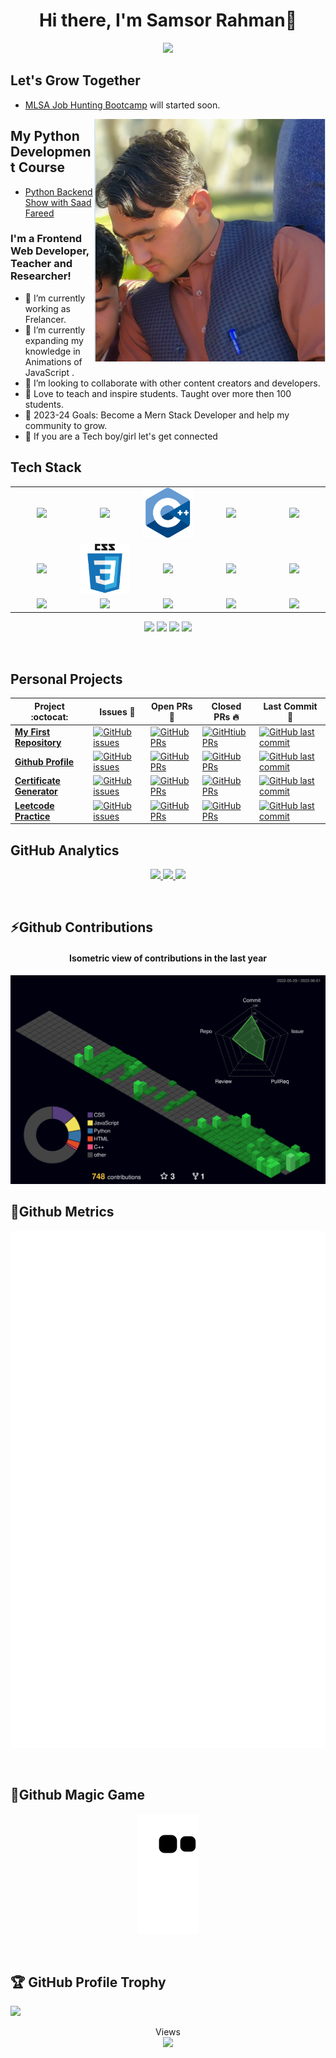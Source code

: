 <body>
  <div align="center">
    <h1> Hi there, I'm Samsor Rahman👋<a href="#"></h1>
  </div>
<p align="center">
<a href="https://github.com/samsorrahman"><img src="https://readme-typing-svg.herokuapp.com?lines=JavaScript+Developer;HTML+CSS+Developer;Front+End+Web+Developer;Graphic+Designer&center=true&width=500&height=50"></a>
	
 ## Let's Grow Together
- [MLSA Job Hunting Bootcamp](https://github.com/samsorrahman/samsorrahman1) will started soon.
<img align="right" alt="" src="Capture.PNG" width="370" />
	
## My Python Development Course 
- [Python Backend Show with Saad Fareed](https://www.youtube.com/channel/UCB5JukXadSvscRtCI0JfGmw)

### I'm a Frontend Web Developer, Teacher and Researcher!
- 🔭 I’m currently working as Frelancer.
- 🌱 I’m currently expanding my knowledge in Animations of JavaScript .
- 👯 I’m looking to collaborate with other content creators and developers.
- 📢 Love to teach and inspire students. Taught over more then 100 students.
- 🥅 2023-24 Goals: Become a Mern Stack Developer and help my community to grow.
- 💎 If you are a Tech boy/girl let's get connected  
 
<h2>Tech Stack</h2>

<table width="100">
<tr>
    <td align='center' width="200">
        <img src="https://github.com/abranhe/programming-languages-logos/blob/master/src/javascript/javascript.svg" width="80">
    </td>

  <td align='center' width="200">
        <img src="https://www.jing.fm/clipimg/full/53-537670_python-png-file-python-logo-png.png"  width="80">
    </td>
 <td align='center' width="200">
        <img src="https://github.com/devicons/devicon/blob/master/icons/cplusplus/cplusplus-original.svg" width="80">
    </td>
 <td align='center' width="200">
        <img src="https://git-scm.com/images/logos/1color-darkbg@2x.png" width="100">
    </td>
 <td align='center' width="200">
        <img src="https://www.vectorlogo.zone/logos/reactjs/reactjs-ar21.svg">
    </td>
 
</tr>
 
<tr>
    <td align='center'>
        <img src="https://upload.wikimedia.org/wikipedia/commons/thumb/3/38/HTML5_Badge.svg/600px-HTML5_Badge.svg.png"  width="80">
    </td>
    <td align='center'>
        <img src="https://raw.githubusercontent.com/devicons/devicon/0d6c64dbbf311879f7d563bfc3ccf559f9ed111c/icons/css3/css3-original-wordmark.svg" width="80">
    </td>
 <td align='center'>
        <img src="https://github.com/bestofjs/bestofjs-webui/blob/master/public/logos/vscode.svg" width="80">
    </td>
     <td align='center'>
        <img src="https://download.logo.wine/logo/Microsoft_Azure/Microsoft_Azure-Logo.wine.png">
    </td>
    <td align='center'>
        <img src="https://upload.wikimedia.org/wikipedia/commons/e/e5/TensorFlow_Logo_with_text.png">
    </td>
</tr>
 
<tr>
    <td align='center'>
        <img src="https://www.djangoproject.com/m/img/logos/django-logo-negative.png">
    </td>
    <td align='center'>
        <img src="https://buttercms.com/static/images/tech_banners/Flask.png" >
    </td>
 <td align='center'>
        <img src="https://www.vectorlogo.zone/logos/heroku/heroku-ar21.svg">
    </td>
  <td align='center'>
        <img src="https://download.logo.wine/logo/MySQL/MySQL-Logo.wine.png" >
    </td>
    <td align='center'>
        <img src="https://encrypted-tbn0.gstatic.com/images?q=tbn:ANd9GcQ4tQ6ZxMVlObIH08ozYIuAgzbirwoLN5gPPcbd94BLkA72Bvv0gBXSxNrOCaNGHAaoG14&usqp=CAU" width="80">
    </td>
</tr>
    
</table>
</p>
<p align="center">
<a href="https://www.linkedin.com/in/samsor-4381b0233/"><img src="https://img.shields.io/badge/-Samsor%20Rahman-0077B5?style=flat&logo=Linkedin&logoColor=white"/></a>
<a href="mailto:rahmansamsor82@gmail.com"><img src="https://img.shields.io/badge/-samsor@gmail.com-D14836?style=flat&logo=Gmail&logoColor=white"/></a>
<a href="https://www.instagram.com/samsor_rahman/"><img src="https://img.shields.io/badge/-@samsorrahman-E4405F?style=flat&logo=Instagram&logoColor=white"/></a>
<a href="https://leetcode.com/Saadfareed/"><img src="https://img.shields.io/badge/-/samsorrahman-e8b519?style=flat&logo=leetcode&logoColor=black"/></a>
 </p>
 
<br>


## Personal Projects

|      Project :octocat:   |     Issues :bug:   | Open PRs :bell:  | Closed PRs :fire:  | Last Commit 🚩
|-------------|-------------------|---|---| ----|
| [**My First Repository**](https://github.com/samsorrahman/samsorrahman) | [![GitHub issues](https://img.shields.io/github/issues/samsorrahman/samsorrahman?color=green&logo=github&style=flat)](https://github.com/samsorrahman/samsorrahman/issues) | [![GitHub PRs](https://img.shields.io/github/issues-pr/samsorrahman/samsorrahman?style=flat&logo=github)](https://github.com/samsorrahman/samsorrahman/pulls)  | [![GitHtiub PRs](https://img.shields.io/github/issues-pr-closed/samsorrahman/samsorrahman?style=flat&color=critical&logo=github)](https://github.com/samsorrahman/samsorrahman/pulls?q=is%3Apr+is%3Aclosed)  |[![GitHub last commit](https://img.shields.io/github/last-commit/samsorrahman/samsorrahman?color=blue&logo=github&style=flat)](https://github.com/samsorrahman/samsorrahman/commits/) |
| [**Github Profile**](https://github.com/saadfareed/saadfareed) | [![GitHub issues](https://img.shields.io/github/issues/saadfareed/saadfareed?color=green&logo=github&style=flat)](https://github.com/saadfareed/saadfareed/issues) | [![GitHub PRs](https://img.shields.io/github/issues-pr/saadfareed/saadfareed?style=flat&logo=github)](https://github.com/saadfareed/saadfareed/pulls)  | [![GitHub PRs](https://img.shields.io/github/issues-pr-closed/saadfareed/saadfareed?style=flat&color=critical&logo=github)](https://github.com/saadfareed/saadfareed/pulls?q=is%3Apr+is%3Aclosed)   |[![GitHub last commit](https://img.shields.io/github/last-commit/saadfareed/saadfareed?color=blue&logo=github&style=flat)](https://github.com/saadfareed/saadfareed/commits/) |
| [**Certificate Generator**](https://github.com/saadfareed/Certificate_generator) | [![GitHub issues](https://img.shields.io/github/issues/saadfareed/Certificate_generator?color=green&logo=github&style=flat)](https://github.com/saadfareed/Certificate_generator/issues) | [![GitHub PRs](https://img.shields.io/github/issues-pr/saadfareed/Certificate_generator?style=flat&logo=github)](https://github.com/saadfareed/Certificate_generator/pulls)  | [![GitHub PRs](https://img.shields.io/github/issues-pr-closed/saadfareed/Certificate_generator?style=flat&color=critical&logo=github)](https://github.com/saadfareed/Certificate_generator/pulls?q=is%3Apr+is%3Aclosed)   | [![GitHub last commit](https://img.shields.io/github/last-commit/saadfareed/Certificate_generator?color=blue&logo=github&style=flat)](https://github.com/saadfareed/Certificate_generator/commits/)|
| [**Leetcode Practice**](https://github.com/saadfareed/Leetcode) | [![GitHub issues](https://img.shields.io/github/issues/saadfareed/Leetcode?color=green&logo=github&style=flat)](https://github.com/saadfareed/Leetcode/issues) | [![GitHub PRs](https://img.shields.io/github/issues-pr/saadfareed/Leetcode?style=flat&logo=github)](https://github.com/saadfareed/Leetcode/pulls)  | [![GitHub PRs](https://img.shields.io/github/issues-pr-closed/saadfareed/Leetcode?style=flat&color=critical&logo=github)](https://github.com/saadfareed/Leetcode/pulls?q=is%3Apr+is%3Aclosed)   |[![GitHub last commit](https://img.shields.io/github/last-commit/saadfareed/Leetcode?color=blue&logo=github&style=flat)](https://github.com/saadfareed/Leetcode/commits/) |

	
 
 <h2>GitHub Analytics
 </h2>

<p align="center">
<a href="https://github.com/samsorrahman">
  <img height="180em" src="https://github-readme-stats.vercel.app/api?username=samsorrahman&show_icons=true&theme=algolia&include_all_commits=true&count_private=true"/>
  <img height="180em" src="https://github-readme-stats-eight-theta.vercel.app/api/top-langs/?username=samsorrahman&layout=compact&langs_count=8&theme=algolia"/>
</a>
  <img width="70%" src="https://github-readme-streak-stats.herokuapp.com/?user=samsorrahman&show_icons=true&locale=en&layout=demo&theme=algolia" />
</p>
</p>
<br>
	
## ⚡️Github Contributions
	
<h4 align="center">Isometric view of contributions in the last year</h4>
<p align="center">
	<a href="./profile-3d-contrib/profile-night-green.svg">
		<img width="900em" src="./profile-3d-contrib/profile-night-green.svg">
	</a>
</p>


## 🚀Github Metrics
<p align="center">
	<img width="625em" src="https://github.com/saadfareed/saadfareed/blob/main/github-metrics.svg" />
</p>
<br>

## 🐛Github Magic Game
<p align="center">
  <img src="https://github.com/saadfareed/saadfareed/raw/output/github-contribution-grid-snake.svg" alt="snake"></center>
</p>
<br>
<h2 >🏆 GitHub Profile Trophy</h2>
<p>
<a href="https://github.com/samsorrahman">
  <img src="https://github-profile-trophy.vercel.app/?username=samsorrahman&theme=matrix&column=8&margin-w=15&margin-h=15"/>

</a>
</p>
<p align="center"> 
  Views<br>
  <img src="https://profile-counter.glitch.me/samsorrahman/count.svg" />
</p>

